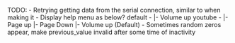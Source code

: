 TODO:
        - Retrying getting data from the serial connection, similar to when making it
        - Display help menu as below?
                default -
                        |- Volume up
                youtube -
                        |- Page up
                        |- Page Down
                        |- Volume up (Default)
        - Sometimes random zeros appear, make previous_value invalid after some time of inactivity